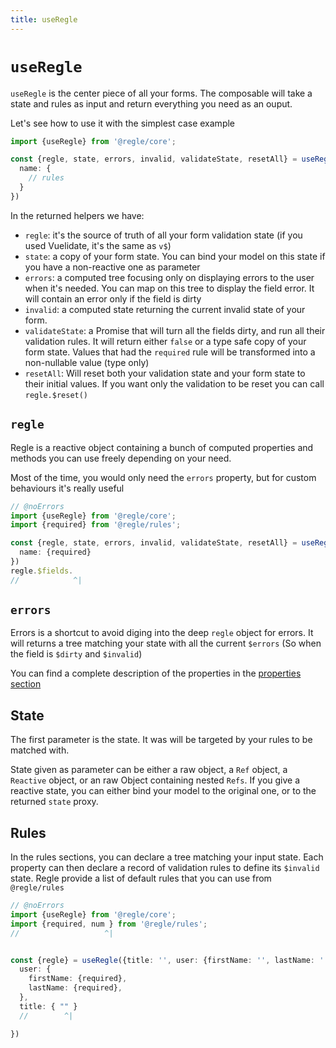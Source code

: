 ```yaml
---
title: useRegle
---
```



# `useRegle`

`useRegle` is the center piece of all your forms. The composable will take a state and rules as input and return everything you need as an ouput.

Let's see how to use it with the simplest case example

``` ts twoslash
import {useRegle} from '@regle/core';

const {regle, state, errors, invalid, validateState, resetAll} = useRegle({name: ''}, {
  name: {
    // rules
  }
})
```

In the returned helpers we have:

- `regle`: it's the source of truth of all your form validation state (if you used Vuelidate, it's the same as `v$`)
- `state`: a copy of your form state. You can bind your model on this state if you have a non-reactive one as parameter
- `errors`: a computed tree focusing only on displaying errors to the user when it's needed. You can map on this tree to display the field error. It will contain an error only if the field is dirty
- `invalid`: a computed state returning the current invalid state of your form.
- `validateState`: a Promise that will turn all the fields dirty, and run all their validation rules. It will return either `false` or a type safe copy of your form state. Values that had the `required` rule will be transformed into a non-nullable value (type only)
- `resetAll`: Will reset both your validation state and your form state to their initial values. If you want only the validation to be reset you can call `regle.$reset()`


## `regle`

Regle is a reactive object containing a bunch of computed properties and methods you can use freely depending on your need.

Most of the time, you would only need the `errors` property, but for custom behaviours it's really useful

``` ts twoslash
// @noErrors
import {useRegle} from '@regle/core';
import {required} from '@regle/rules';

const {regle, state, errors, invalid, validateState, resetAll} = useRegle({name: ''}, {
  name: {required}
})
regle.$fields.
//            ^|
```

## `errors`

Errors is a shortcut to avoid diging into the deep `regle` object for errors. It will returns a tree matching your state with all the current `$errors` (So when the field is `$dirty` and `$invalid`)

You can find a complete description of the properties in the [properties section](/core-concepts/validation-properties)

## State

The first parameter is the state. It was will be targeted by your rules to be matched with.

State given as parameter can be either a raw object, a `Ref` object, a `Reactive` object, or an raw Object containing nested `Refs`. If you give a reactive state, you can either bind your model to the original one, or to the returned `state` proxy.

## Rules

In the rules sections, you can declare a tree matching your input state. Each property can then declare a record of validation rules to define its `$invalid` state.
Regle provide a list of default rules that you can use from `@regle/rules` 

``` ts twoslash
// @noErrors
import {useRegle} from '@regle/core';
import {required, num } from '@regle/rules';
//                   ^|


const {regle} = useRegle({title: '', user: {firstName: '', lastName: ''}}, {
  user: {
    firstName: {required},
    lastName: {required},
  },
  title: { "" }
  //        ^|

})
```

